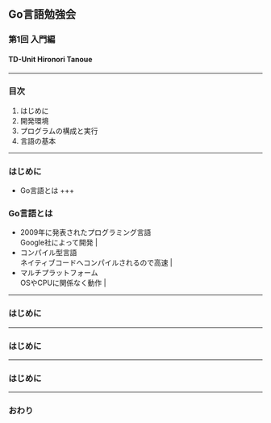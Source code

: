 ## Go言語勉強会
### 第1回 入門編
#### TD-Unit Hironori Tanoue
---
### 目次
1. はじめに
2. 開発環境
3. プログラムの構成と実行
4. 言語の基本
---
### はじめに
- Go言語とは
+++
### Go言語とは
- 2009年に発表されたプログラミング言語  
Google社によって開発 |
- コンパイル型言語  
ネイティブコードへコンパイルされるので高速 |
- マルチプラットフォーム  
OSやCPUに関係なく動作 |
---
### はじめに
---
### はじめに
---
### はじめに
---
### おわり
